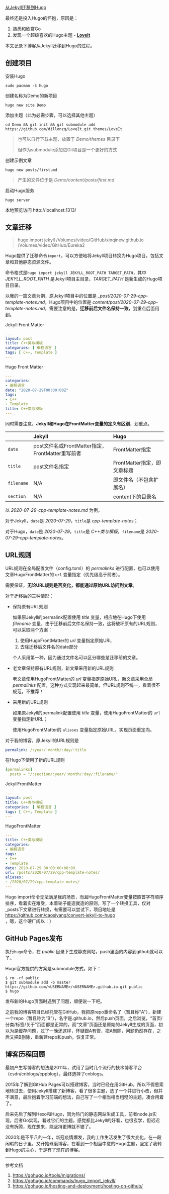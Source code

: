 [从Jekyll迁移到Hugo](https://caosiyang.github.io/posts/2020/08/29/migrating-from-jekyll-to-hugo/)

最终还是投入Hugo的怀抱，原因是：

1. 熟悉和欣赏Go
2. 发现一个超级喜欢的Hugo主题 - **[LoveIt](https://themes.gohugo.io/loveit/)**

本文记录下博客从Jekyll迁移到Hugo的过程。

## 创建项目

安装Hugo

```
sudo pacman -S hugo
```

创建名称为Demo的新项目

```
hugo new site Demo
```

添加主题（此为必需步骤，可以选择其他主题）

```
cd Demo && git init && git submodule add https://github.com/dillonzq/LoveIt.git themes/LoveIt
```

> 也可以自行下载主题，放置于 *Demo/themes* 目录下
>
> 但作为submodule添加进Git项目是一个更好的方式

创建示例文章

```
hugo new posts/first.md
```

> 产生的文件位于是 *Demo/content/posts/first.md*

启动Hugo服务

```
hugo server
```

本地预览访问 http://localhost:1313/

## 文章迁移

> hugo import jekyll /Volumes/video/GitHub/xinqinew.github.io  /Volumes/video/GitHub/Eureka2



Hugo提供了迁移命令`import`，可以方便地将Jekyll项目转换为Hugo项目，包括文章和其他静态资源文件。

命令格式是`hugo import jekyll JEKYLL_ROOT_PATH TARGET_PATH`，其中 *JEKYLL_ROOT_PATH* 是Jekyll项目主目录，*TARGET_PATH* 是新生成的Hugo项目目录。

以我的一篇文章为例，原Jekyll项目中的位置是 *_post/2020-07-29-cpp-template-notes.md*，Hugo项目中的位置是 *content/post/2020-07-29-cpp-template-notes.md*，需要注意的是，**迁移前后文件名保持一致**，划重点后面用到。

Jekyll Front Matter

```yaml
---
layout: post
title: C++类与模板
categories: [ 编程语言 ]
tags: [ C++, Template ]
---
```

Hugo Front Matter

```yaml
---
categories:
- 编程语言
date: "2020-07-29T00:00:00Z"
tags:
- C++
- Template
title: C++类与模板
---
```

同时需要注意，**Jekyll和Hugo在FrontMatter变量的定义有区别**，划重点。

|            | Jekyll                                           | Hugo                        |
| :--------- | :----------------------------------------------- | :-------------------------- |
| `date`     | post文件名或FrontMatter指定，FrontMatter重写前者 | FrontMatter指定             |
| `title`    | post文件名指定                                   | FrontMatter指定，即文章标题 |
| `filename` | N/A                                              | 即文件名（不包含扩展名）    |
| `section`  | N/A                                              | content下的目录名           |

以 *2020-07-29-cpp-template-notes.md* 为例，

对于Jekyll，`date`是 *2020-07-29*，`title`是 *cpp-template-notes*；

对于Hugo，`date`是 *2020-07-29*，`title`是 *C++类与模板*，`filename`是 *2020-07-29-cpp-template-notes*。

## URL规则

URL规则在全局配置文件（config.toml）的 *permalinks* 进行配置，也可以使用文章HugoFrontMatter的 `url` 变量指定（优先级高于前者）。

需要保证，**无论URL规则是否变化，都能通过原始URL访问到文章**。

对于迁移后的三种情形：

- 保持原有URL规则

  如果原Jekyll的permalink配置使用 *title* 变量，相应地在Hugo下使用 *filename* 变量，由于迁移前后文件名保持一致，这将破坏原有的URL规则，可以采取两个方案：

  1. 使用HugoFrontMatter的 *url* 变量指定原始URL
  2. 去除迁移后文件名的date部分

  个人采用第一种，因为通过文件名可以区分哪些是迁移前的文章。

- 老文章保持原有URL规则，新文章采用新的URL规则

  老文章使用HugoFrontMatter的 *url* 变量指定原始URL，新文章采用全局 *permalinks* 配置，这种方式实现起来最简单，但URL规则不统一，看着很不规范，不推荐！

- 采用新的URL规则

  如果原Jekyll的permalink配置使用 *title* 变量，使用HugoFrontMatter的 `url` 变量指定新URL；

  使用HugoFrontMatter的 `aliases` 变量指定原始URL，实现页面重定向。

对于我的博客，原Jekyll的URL规则是

```yaml
permalink: /:year/:month/:day/:title
```



在Hugo下使用了新的URL规则

```yaml
[permalinks]
  posts = "/:section/:year/:month/:day/:filename/"
```



JekyllFrontMatter

```yaml
---
layout: post
title: C++类与模板
categories: [ 编程语言 ]
tags: [ C++, Template ]
---
```



HugoFrontMatter

```yaml
---
title: C++类与模板
categories:
- 编程语言
tags:
- C++
- Template
date: 2020-07-29 00:00:00+08:00
url: /posts/2020/07/29/cpp-template-notes/
aliases:
- /2020/07/29/cpp-template-notes/
---
```



Hugo import命令无法满足我的场景，而且HugoFrontMatter变量按照首字符顺序排序，看着实在难受，本着轮子能造就造的原则，写了一个转换工具，仅对_posts下文章进行转换，有需要可以尝试下，项目地址是 https://github.com/caosiyang/convert-jekyll-to-hugo ，嗯，这个硬广阔以：）

## GitHub Pages发布

执行`hugo`命令，在 *public* 目录下生成静态网站，push里面的内容到github就可以了。

Hugo官方提供的方案是submodule方式，如下：

```shell
$ rm -rf public
$ git submodule add -b master https://github.com/<USERNAME>/<USERNAME>.github.io.git public
$ hugo
```



发布新的Hugo页面时遇到了问题，顺便说一下吧。

之前我的博客项目已经托管在GitHub，我把原repo重命名了（暂且称“A"），新建一个repo（暂且称为“B”），名字是.github.io，然后push页面，之后浏览，“首页/分类/标签/关于”页面都是正常的，而“文章”页面还是原始的Jekyll生成的页面，初以为是缓存问题，过了一晚还这样，怀疑跟A有管，把A删除，问题仍然存在，之后又把B删除，重新建repo和push，恢复正常。

## 博客历程回顾

最初产生写博客的想法是2011年，试用了当时几个流行的技术博客平台（csdn/cnblogs/cppblog），最终选择了cnblogs。

2015年了解到GitHub Pages可以搭建博客，当时已经在用GitHub，所以不假思索地转过去，使用Jekyll搭建了新博客，看了很多主题，选了一个并进行小改，但并不满意，最后抱着学习前端的想法，自己写了一个相当相当粗糙的主题，凑合用着了。

后来先后了解到Hexo和Hugo，同为热门的静态网站生成工具，前者node.js实现，后者Go实现，看过它们的主题，感觉都比Jekyll的好看，也很玄学，但迟迟没有折腾，现在想来，能坚持更博就不错了。

2020年是不平凡的一年，新冠疫情爆发，我的工作生活发生了很大变化，在一段闲暇的日子里，又开始琢磨博客，在看到一个相当中意的Hugo主题，坚定了我转到Hugo的决心，于是有了现在的博客。

------

参考文档

1. https://gohugo.io/tools/migrations/
2. https://gohugo.io/commands/hugo_import_jekyll/
3. https://gohugo.io/hosting-and-deployment/hosting-on-github/